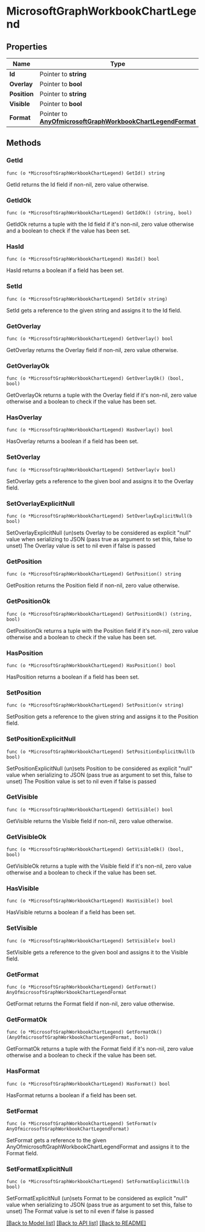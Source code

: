 # MicrosoftGraphWorkbookChartLegend

## Properties

Name | Type | Description | Notes
------------ | ------------- | ------------- | -------------
**Id** | Pointer to **string** |  | [optional] 
**Overlay** | Pointer to **bool** |  | [optional] 
**Position** | Pointer to **string** |  | [optional] 
**Visible** | Pointer to **bool** |  | [optional] 
**Format** | Pointer to [**AnyOfmicrosoftGraphWorkbookChartLegendFormat**](anyOf&lt;microsoft.graph.workbookChartLegendFormat&gt;.md) |  | [optional] 

## Methods

### GetId

`func (o *MicrosoftGraphWorkbookChartLegend) GetId() string`

GetId returns the Id field if non-nil, zero value otherwise.

### GetIdOk

`func (o *MicrosoftGraphWorkbookChartLegend) GetIdOk() (string, bool)`

GetIdOk returns a tuple with the Id field if it's non-nil, zero value otherwise
and a boolean to check if the value has been set.

### HasId

`func (o *MicrosoftGraphWorkbookChartLegend) HasId() bool`

HasId returns a boolean if a field has been set.

### SetId

`func (o *MicrosoftGraphWorkbookChartLegend) SetId(v string)`

SetId gets a reference to the given string and assigns it to the Id field.

### GetOverlay

`func (o *MicrosoftGraphWorkbookChartLegend) GetOverlay() bool`

GetOverlay returns the Overlay field if non-nil, zero value otherwise.

### GetOverlayOk

`func (o *MicrosoftGraphWorkbookChartLegend) GetOverlayOk() (bool, bool)`

GetOverlayOk returns a tuple with the Overlay field if it's non-nil, zero value otherwise
and a boolean to check if the value has been set.

### HasOverlay

`func (o *MicrosoftGraphWorkbookChartLegend) HasOverlay() bool`

HasOverlay returns a boolean if a field has been set.

### SetOverlay

`func (o *MicrosoftGraphWorkbookChartLegend) SetOverlay(v bool)`

SetOverlay gets a reference to the given bool and assigns it to the Overlay field.

### SetOverlayExplicitNull

`func (o *MicrosoftGraphWorkbookChartLegend) SetOverlayExplicitNull(b bool)`

SetOverlayExplicitNull (un)sets Overlay to be considered as explicit "null" value
when serializing to JSON (pass true as argument to set this, false to unset)
The Overlay value is set to nil even if false is passed
### GetPosition

`func (o *MicrosoftGraphWorkbookChartLegend) GetPosition() string`

GetPosition returns the Position field if non-nil, zero value otherwise.

### GetPositionOk

`func (o *MicrosoftGraphWorkbookChartLegend) GetPositionOk() (string, bool)`

GetPositionOk returns a tuple with the Position field if it's non-nil, zero value otherwise
and a boolean to check if the value has been set.

### HasPosition

`func (o *MicrosoftGraphWorkbookChartLegend) HasPosition() bool`

HasPosition returns a boolean if a field has been set.

### SetPosition

`func (o *MicrosoftGraphWorkbookChartLegend) SetPosition(v string)`

SetPosition gets a reference to the given string and assigns it to the Position field.

### SetPositionExplicitNull

`func (o *MicrosoftGraphWorkbookChartLegend) SetPositionExplicitNull(b bool)`

SetPositionExplicitNull (un)sets Position to be considered as explicit "null" value
when serializing to JSON (pass true as argument to set this, false to unset)
The Position value is set to nil even if false is passed
### GetVisible

`func (o *MicrosoftGraphWorkbookChartLegend) GetVisible() bool`

GetVisible returns the Visible field if non-nil, zero value otherwise.

### GetVisibleOk

`func (o *MicrosoftGraphWorkbookChartLegend) GetVisibleOk() (bool, bool)`

GetVisibleOk returns a tuple with the Visible field if it's non-nil, zero value otherwise
and a boolean to check if the value has been set.

### HasVisible

`func (o *MicrosoftGraphWorkbookChartLegend) HasVisible() bool`

HasVisible returns a boolean if a field has been set.

### SetVisible

`func (o *MicrosoftGraphWorkbookChartLegend) SetVisible(v bool)`

SetVisible gets a reference to the given bool and assigns it to the Visible field.

### GetFormat

`func (o *MicrosoftGraphWorkbookChartLegend) GetFormat() AnyOfmicrosoftGraphWorkbookChartLegendFormat`

GetFormat returns the Format field if non-nil, zero value otherwise.

### GetFormatOk

`func (o *MicrosoftGraphWorkbookChartLegend) GetFormatOk() (AnyOfmicrosoftGraphWorkbookChartLegendFormat, bool)`

GetFormatOk returns a tuple with the Format field if it's non-nil, zero value otherwise
and a boolean to check if the value has been set.

### HasFormat

`func (o *MicrosoftGraphWorkbookChartLegend) HasFormat() bool`

HasFormat returns a boolean if a field has been set.

### SetFormat

`func (o *MicrosoftGraphWorkbookChartLegend) SetFormat(v AnyOfmicrosoftGraphWorkbookChartLegendFormat)`

SetFormat gets a reference to the given AnyOfmicrosoftGraphWorkbookChartLegendFormat and assigns it to the Format field.

### SetFormatExplicitNull

`func (o *MicrosoftGraphWorkbookChartLegend) SetFormatExplicitNull(b bool)`

SetFormatExplicitNull (un)sets Format to be considered as explicit "null" value
when serializing to JSON (pass true as argument to set this, false to unset)
The Format value is set to nil even if false is passed

[[Back to Model list]](../README.md#documentation-for-models) [[Back to API list]](../README.md#documentation-for-api-endpoints) [[Back to README]](../README.md)


